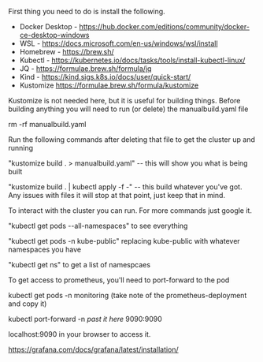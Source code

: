 First thing you need to do is install the following.

- Docker Desktop -  https://hub.docker.com/editions/community/docker-ce-desktop-windows
- WSL -             https://docs.microsoft.com/en-us/windows/wsl/install
- Homebrew -        https://brew.sh/
- Kubectl -         https://kubernetes.io/docs/tasks/tools/install-kubectl-linux/
- JQ -              https://formulae.brew.sh/formula/jq
- Kind -            https://kind.sigs.k8s.io/docs/user/quick-start/
- Kustomize         https://formulae.brew.sh/formula/kustomize


Kustomize is not needed here, but it is useful for building things. Before building anything you will need to run (or delete) the manualbuild.yaml file

rm -rf manualbuild.yaml

Run the following commands after deleting that file to get the cluster up and running

"kustomize build . > manualbuild.yaml" -- this will show you what is being built

"kustomize build . | kubectl apply -f -" -- this build whatever you've got. Any issues with files it will stop at that point, just keep that in mind.

To interact with the cluster you can run. For more commands just google it.

"kubectl get pods --all-namespaces" to see everything

"kubectl get pods -n kube-public" replacing kube-public with whatever namespaces you have

"kubectl get ns" to get a list of namespcaes

To get access to prometheus, you'll need to port-forward to the pod

kubectl get pods -n monitoring (take note of the prometheus-deployment and copy it)

kubectl port-forward -n *past it here* 9090:9090

localhost:9090 in your browser to access it.

https://grafana.com/docs/grafana/latest/installation/
